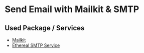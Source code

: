 # Send Email with Mailkit & SMTP

## Used Package / Services

- [Mailkit](https://github.com/jstedfast/MailKit)
- [Ethereal SMTP Service](https://ethereal.email/)
